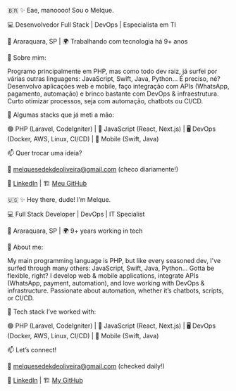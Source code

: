 🇧🇷
✨ Eae, manoooo! Sou o Melque.

💻 Desenvolvedor Full Stack | DevOps | Especialista em TI

📍 Araraquara, SP | 🌍 Trabalhando com tecnologia há 9+ anos

🚀 Sobre mim:

Programo principalmente em PHP, mas como todo dev raiz, já surfei por várias outras linguagens: JavaScript, Swift, Java, Python... É preciso, né?
Desenvolvo aplicações web e mobile, faço integração com APIs (WhatsApp, pagamento, automação) e brinco bastante com DevOps & infraestrutura.
Curto otimizar processos, seja com automação, chatbots ou CI/CD.

🔧 Algumas stacks que já meti a mão:

🟢 PHP (Laravel, CodeIgniter) | 🔵 JavaScript (React, Next.js) | 🖥️ DevOps (Docker, AWS, Linux, CI/CD) | 📱 Mobile (Swift, Java)

📫 Quer trocar uma ideia?

📩 melquesedekdeoliveira@gmail.com (checo diariamente!)

🔗 [LinkedIn](https://www.linkedin.com/in/melquesedek) | 🏗️ [Meu GitHub](https://github.com/melquesedek)

🇺🇸 
✨ Hey there, dude! I’m Melque.

💻 Full Stack Developer | DevOps | IT Specialist

📍 Araraquara, SP | 🌍 9+ years working in tech

🚀 About me:

My main programming language is PHP, but like every seasoned dev, I've surfed through many others: JavaScript, Swift, Java, Python... Gotta be flexible, right?
I develop web & mobile applications, integrate APIs (WhatsApp, payment, automation), and love working with DevOps & infrastructure.
Passionate about automation, whether it’s chatbots, scripts, or CI/CD.

🔧 Tech stack I’ve worked with:

🟢 PHP (Laravel, CodeIgniter) | 🔵 JavaScript (React, Next.js) | 🖥️ DevOps (Docker, AWS, Linux, CI/CD) | 📱 Mobile (Swift, Java)


📫 Let’s connect!

📩 melquesedekdeoliveira@gmail.com (checked daily!)

🔗 [LinkedIn](https://www.linkedin.com/in/melquesedek) | 🏗️ [My GitHub](https://github.com/melquesedek)
